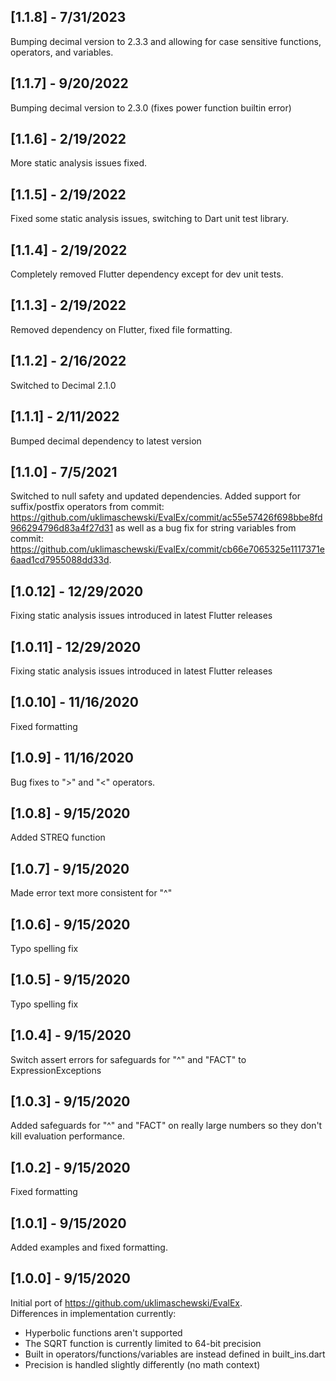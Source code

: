 ## [1.1.8] - 7/31/2023
Bumping decimal version to 2.3.3 and allowing for case sensitive functions, operators, and variables.

## [1.1.7] - 9/20/2022
Bumping decimal version to 2.3.0 (fixes power function builtin error)

## [1.1.6] - 2/19/2022
More static analysis issues fixed.

## [1.1.5] - 2/19/2022
Fixed some static analysis issues, switching to Dart unit test library.

## [1.1.4] - 2/19/2022
Completely removed Flutter dependency except for dev unit tests. 

## [1.1.3] - 2/19/2022
Removed dependency on Flutter, fixed file formatting.

## [1.1.2] - 2/16/2022
Switched to Decimal 2.1.0

## [1.1.1] - 2/11/2022
Bumped decimal dependency to latest version

## [1.1.0] - 7/5/2021
Switched to null safety and updated dependencies. Added support for suffix/postfix operators
from commit: https://github.com/uklimaschewski/EvalEx/commit/ac55e57426f698bbe8fd966294796d83a4f27d31
as well as a bug fix for string variables from commit: 
https://github.com/uklimaschewski/EvalEx/commit/cb66e7065325e1117371e6aad1cd7955088dd33d.

## [1.0.12] - 12/29/2020
Fixing static analysis issues introduced in latest Flutter releases

## [1.0.11] - 12/29/2020
Fixing static analysis issues introduced in latest Flutter releases

## [1.0.10] - 11/16/2020
Fixed formatting

## [1.0.9] - 11/16/2020
Bug fixes to ">" and "<" operators.

## [1.0.8] - 9/15/2020
Added STREQ function

## [1.0.7] - 9/15/2020
Made error text more consistent for "^"

## [1.0.6] - 9/15/2020
Typo spelling fix

## [1.0.5] - 9/15/2020
Typo spelling fix

## [1.0.4] - 9/15/2020
Switch assert errors for safeguards for "^" and "FACT" to ExpressionExceptions

## [1.0.3] - 9/15/2020
Added safeguards for "^" and "FACT" on really large numbers so they don't
kill evaluation performance.

## [1.0.2] - 9/15/2020
Fixed formatting

## [1.0.1] - 9/15/2020
Added examples and fixed formatting.

## [1.0.0] - 9/15/2020
Initial port of https://github.com/uklimaschewski/EvalEx.  
Differences in implementation currently:
  - Hyperbolic functions aren't supported
  - The SQRT function is currently limited to 64-bit precision
  - Built in operators/functions/variables are instead defined in built_ins.dart
  - Precision is handled slightly differently (no math context)

